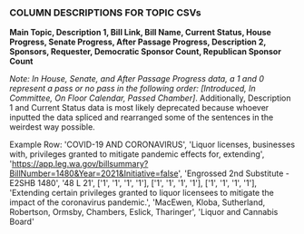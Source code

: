 ### COLUMN DESCRIPTIONS FOR TOPIC CSVs

**Main Topic, Description 1, Bill Link, Bill Name, Current Status, House Progress, Senate Progress, After Passage Progress, 
Description 2, Sponsors, Requester, Democratic Sponsor Count, Republican Sponsor Count**

*Note: In House, Senate, and After Passage Progress data, a 1 and 0 represent a pass or no pass in the following order:
[Introduced, In Committee, On Floor Calendar, Passed Chamber]*. Additionally, Description 1 and Current Status data is 
most likely deprecated because whoever inputted the data spliced and rearranged some of the sentences in the weirdest
way possible.

Example Row: 'COVID-19 AND CORONAVIRUS', 'Liquor licenses, businesses with, privileges granted to mitigate pandemic effects for, extending', 'https://app.leg.wa.gov/billsummary?BillNumber=1480&Year=2021&Initiative=false', 'Engrossed 2nd Substitute - E2SHB 1480', '48 L 21', ['1', '1', '1', '1'], ['1', '1', '1', '1'], ['1', '1', '1', '1'], 'Extending certain privileges granted to liquor licensees to mitigate the impact of the coronavirus pandemic.', 'MacEwen, Kloba, Sutherland, Robertson, Ormsby, Chambers, Eslick, Tharinger', 'Liquor and Cannabis Board'
